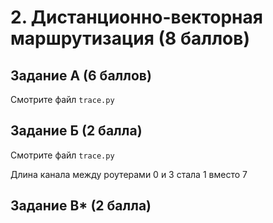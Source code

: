 # 2. Дистанционно-векторная маршрутизация (8 баллов)

## Задание А (6 баллов)

Смотрите файл `trace.py`

## Задание Б (2 балла)

Смотрите файл `trace.py`

Длина канала между роутерами 0 и 3 стала 1 вместо 7

## Задание В* (2 балла)




